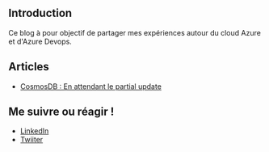 ## Introduction

Ce blog à pour objectif de partager mes expériences autour du cloud Azure et d'Azure Devops.

## Articles

- [CosmosDB : En attendant le partial update](docs/cosmosdb.waiting_partialupdate.md)

## Me suivre ou réagir !

- [LinkedIn](https://www.linkedin.com/in/philippe-morisseau-8ab83216b/)
- [Twiiter](https://twitter.com/morisseauphi)
